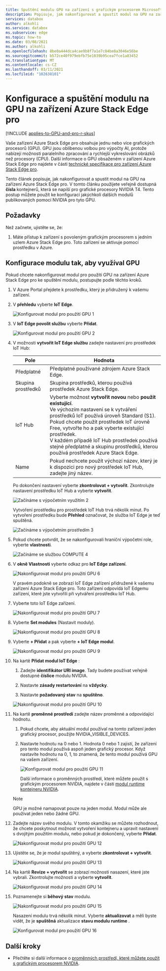 ```yaml
---
title: Spuštění modulu GPU na zařízení s grafickým procesorem Microsoft Azure Stack Edge pro | Microsoft Docs
description: Popisuje, jak nakonfigurovat a spustit modul na GPU na zařízení Azure Stack Edge pro pomocí Azure Portal.
services: databox
author: alkohli
ms.service: databox
ms.subservice: edge
ms.topic: how-to
ms.date: 03/08/2021
ms.author: alkohli
ms.openlocfilehash: 8be0a444dca4cae9b8f7a1e7c04be8a3046e56be
ms.sourcegitcommit: b572ce40f979ebfb75e1039b95cea7fce1a83452
ms.translationtype: MT
ms.contentlocale: cs-CZ
ms.lasthandoff: 03/11/2021
ms.locfileid: "102638101"
---
```

# <a name="configure-and-run-a-module-on-gpu-on-azure-stack-edge-pro-device"></a>Konfigurace a spuštění modulu na GPU na zařízení Azure Stack Edge pro

[!INCLUDE [applies-to-GPU-and-pro-r-skus](../../includes/azure-stack-edge-applies-to-gpu-pro-r-sku.md)]

Vaše zařízení Azure Stack Edge pro obsahuje jednu nebo více grafických procesorů (GPU). GPU jsou oblíbenou volbou pro výpočty AI, protože nabízejí možnosti paralelního zpracování a rychlejší vykreslování obrázků než procesory (CPU). Další informace o GPU obsaženém v zařízení Azure Stack Edge pro najdete v části [technické specifikace pro zařízení Azure Stack Edge pro](azure-stack-edge-gpu-technical-specifications-compliance.md).

Tento článek popisuje, jak nakonfigurovat a spustit modul na GPU na zařízení Azure Stack Edge pro. V tomto článku použijete veřejně dostupná **čísla** kontejnerů, která se napíší pro grafické procesory NVIDIA T4. Tento postup můžete použít ke konfiguraci jakýchkoli dalších modulů publikovaných pomocí NVIDIA pro tyto GPU.


## <a name="prerequisites"></a>Požadavky

Než začnete, ujistěte se, že:

1. Máte přístup k zařízení s povoleným grafickým procesorem s jedním uzlem Azure Stack Edge pro. Toto zařízení se aktivuje pomocí prostředku v Azure.  

## <a name="configure-module-to-use-gpu"></a>Konfigurace modulu tak, aby využíval GPU

Pokud chcete nakonfigurovat modul pro použití GPU na zařízení Azure Stack Edge pro ke spuštění modulu,<!--Can it be simplified? "To configure a module to be run by the GPU on your Azure Stack Edge Pro device,"?--> postupujte podle těchto kroků.

1. V Azure Portal přejdete k prostředku, který je přidružený k vašemu zařízení.

2. V **přehledu** vyberte **IoT Edge**.

    ![Konfigurovat modul pro použití GPU 1](media/azure-stack-edge-gpu-configure-gpu-modules/configure-compute-1.png)

3. V **IoT Edge povolit službu** vyberte **Přidat**.

   ![Konfigurovat modul pro použití GPU 2](media/azure-stack-edge-gpu-configure-gpu-modules/configure-compute-2.png)

4. V možnosti **vytvořit IoT Edge službu** zadejte nastavení pro prostředek IoT Hub:

   |Pole   |Hodnota    |
   |--------|---------|
   |Předplatné      | Předplatné používané zdrojem Azure Stack Edge. |
   |Skupina prostředků    | Skupina prostředků, kterou používá prostředek Azure Stack Edge. |
   |IoT Hub           | Vyberte možnost **vytvořit novou** nebo **použít existující**. <br> Ve výchozím nastavení se k vytváření prostředků IoT používá úroveň Standard (S1). Pokud chcete použít prostředek IoT úrovně Free, vytvořte ho a pak vyberte existující prostředek. <br> V každém případě IoT Hub prostředek používá stejné předplatné a skupinu prostředků, kterou používá prostředek Azure Stack Edge.     |
   |Name              | Pokud nechcete použít výchozí název, který je k dispozici pro nový prostředek IoT Hub, zadejte jiný název. |

   Po dokončení nastavení vyberte **zkontrolovat + vytvořit**. Zkontrolujte nastavení prostředku IoT Hub a vyberte **vytvořit**.

   ![Začínáme s výpočetním využitím 2](./media/azure-stack-edge-gpu-configure-gpu-modules/configure-compute-3.png)

   Vytvoření prostředku pro prostředek IoT Hub trvá několik minut. Po vytvoření prostředku bude **Přehled** označovat, že služba IoT Edge je teď spuštěná.

   ![Začínáme s výpočetním prostředím 3](./media/azure-stack-edge-gpu-configure-gpu-modules/configure-compute-4.png)

5. Pokud chcete potvrdit, že se nakonfigurovali hraniční výpočetní role, vyberte **vlastnosti**.

   ![Začínáme se službou COMPUTE 4](./media/azure-stack-edge-gpu-configure-gpu-modules/configure-compute-5.png)

6. V **okně Vlastnosti** vyberte odkaz pro **IoT Edge zařízení**.

   ![Nakonfigurovat modul pro použití GPU 6](media/azure-stack-edge-gpu-configure-gpu-modules/configure-gpu-2.png)

   V pravém podokně se zobrazí IoT Edge zařízení přidružené k vašemu zařízení Azure Stack Edge pro. Toto zařízení odpovídá IoT Edgemu zařízení, které jste vytvořili při vytváření prostředku IoT Hub.
 
7. Vyberte toto IoT Edge zařízení.

   ![Nakonfigurovat modul pro použití GPU 7](media/azure-stack-edge-gpu-configure-gpu-modules/configure-gpu-3.png)

8. Vyberte **Set modules** (Nastavit moduly).

   ![Nakonfigurovat modul pro použití GPU 8](media/azure-stack-edge-gpu-configure-gpu-modules/configure-gpu-4.png)

9. Vyberte **+ Přidat** a pak vyberte **+ IoT Edge modul**. 

    ![Nakonfigurovat modul pro použití GPU 9](media/azure-stack-edge-gpu-configure-gpu-modules/configure-gpu-5.png)

10. Na kartě **Přidat modul IoT Edge** :

    1. Zadejte **identifikátor URI image**. Tady budete používat veřejně dostupné **číslice** modulu NVIDIA. 
    
    2. Nastavte **zásady restartování** na **vždycky**.
    
    3. Nastavte **požadovaný stav** na **spuštěno**.
    
    ![Nakonfigurovat modul pro použití GPU 10](media/azure-stack-edge-gpu-configure-gpu-modules/configure-gpu-6.png)

11. Na kartě **proměnné prostředí** zadejte název proměnné a odpovídající hodnotu. 

    1. Pokud chcete, aby aktuální modul používal na tomto zařízení jeden grafický procesor, použijte NVIDIA_VISIBLE_DEVICES. 

    2. Nastavte hodnotu na 0 nebo 1. Hodnota 0 nebo 1 zajistí, že zařízení pro tento modul používá aspoň jeden grafický procesor. Když nastavíte hodnotu na 0, 1, to znamená, že tento modul používá GPU na vašem zařízení.

       ![Konfigurovat modul pro použití GPU 11](media/azure-stack-edge-gpu-configure-gpu-modules/configure-gpu-7.png)

       Další informace o proměnných prostředí, které můžete použít s grafickým procesorem NVIDIA, najdete v části [modul runtime kontejneru NVIDIA](https://github.com/NVIDIA/nvidia-container-runtime#environment-variables-oci-spec).

    > [!NOTE]
    > GPU je možné namapovat pouze na jeden modul. Modul může ale používat jeden nebo žádné GPU.

12. Zadejte název svého modulu. V tomto okamžiku se můžete rozhodnout, že chcete poskytnout možnost vytvoření kontejneru a upravit nastavení s dvojitým použitím modulu, nebo pokud je dokončený, vyberte **Přidat**. 

    ![Nakonfigurovat modul pro použití GPU 12](media/azure-stack-edge-gpu-configure-gpu-modules/configure-gpu-8.png)

13. Ujistěte se, že je modul spuštěný, a vyberte **zkontrolovat + vytvořit**.

    ![Nakonfigurovat modul pro použití GPU 13](media/azure-stack-edge-gpu-configure-gpu-modules/configure-gpu-9.png)

14. Na kartě **Revize + vytvořit** se zobrazí možnosti nasazení, které jste vybrali. Zkontrolujte možnosti a vyberte **vytvořit**.
    
    ![Nakonfigurovat modul pro použití GPU 14](media/azure-stack-edge-gpu-configure-gpu-modules/configure-gpu-10.png)

15. Poznamenejte si **běhový stav** modulu.
    
    ![Nakonfigurovat modul pro použití GPU 15](media/azure-stack-edge-gpu-configure-gpu-modules/configure-gpu-11.png)

    Nasazení modulu trvá několik minut. Vyberte **aktualizovat** a měli byste vidět, že je **spuštěná** aktualizace **stavu modulu runtime** .

    ![Konfigurovat modul pro použití GPU 16](media/azure-stack-edge-gpu-configure-gpu-modules/configure-gpu-12.png)


## <a name="next-steps"></a>Další kroky

- Přečtěte si další informace o [proměnných prostředí, které můžete použít s grafickým procesorem NVIDIA](https://github.com/NVIDIA/nvidia-container-runtime#environment-variables-oci-spec).
